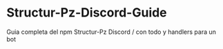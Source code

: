 # Structur-Pz-Discord-Guide
Guia completa del npm Structur-Pz Discord / con todo y handlers para un bot
